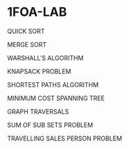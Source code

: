 # 1FOA-LAB

QUICK SORT

MERGE SORT

WARSHALL’S ALGORITHM

KNAPSACK PROBLEM

SHORTEST PATHS ALGORITHM

MINIMUM COST SPANNING TREE

GRAPH TRAVERSALS

SUM OF SUB SETS PROBLEM

TRAVELLING SALES PERSON PROBLEM
